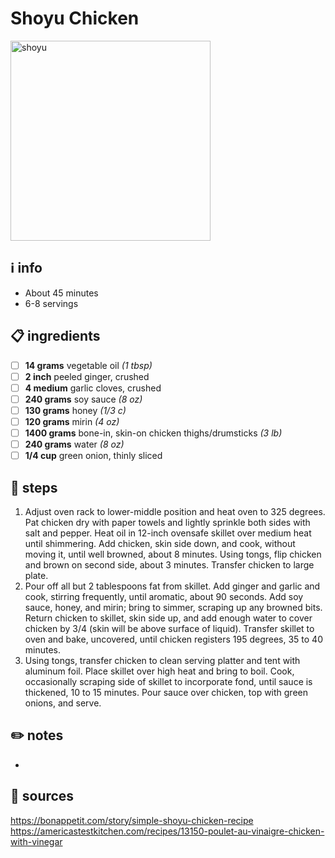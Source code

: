 # Shoyu Chicken
<img src="https://pbs.twimg.com/media/E2Vw_OLXEBMj_ni.jpg" alt="shoyu" width="320"/>  

## ℹ️ info
* About 45 minutes  
* 6-8 servings  

## 📋 ingredients
- [ ] **14	grams**	vegetable oil *(1 tbsp)*
- [ ] **2	inch**	peeled ginger, crushed
- [ ] **4	medium**	garlic cloves, crushed
- [ ] **240	grams**	soy sauce *(8 oz)*
- [ ] **130	grams**	honey *(1/3 c)*
- [ ] **120	grams**	mirin *(4 oz)*
- [ ] **1400	grams**	bone-in, skin-on chicken thighs/drumsticks *(3 lb)*
- [ ] **240	grams**	water *(8 oz)*
- [ ] **1/4	cup**	green onion, thinly sliced

## 🔪 steps
1. Adjust oven rack to lower-middle position and heat oven to 325 degrees. Pat chicken dry with paper towels and lightly sprinkle both sides with salt and pepper. Heat oil in 12-inch ovensafe skillet over medium heat until shimmering. Add chicken, skin side down, and cook, without moving it, until well browned, about 8 minutes. Using tongs, flip chicken and brown on second side, about 3 minutes. Transfer chicken to large plate.
2. Pour off all but 2 tablespoons fat from skillet. Add ginger and garlic and cook, stirring frequently, until aromatic, about 90 seconds. Add soy sauce, honey, and mirin; bring to simmer, scraping up any browned bits. Return chicken to skillet, skin side up, and add enough water to cover chicken by 3/4 (skin will be above surface of liquid). Transfer skillet to oven and bake, uncovered, until chicken registers 195 degrees, 35 to 40 minutes.
3. Using tongs, transfer chicken to clean serving platter and tent with aluminum foil. Place skillet over high heat and bring to boil. Cook, occasionally scraping side of skillet to incorporate fond, until sauce is thickened, 10 to 15 minutes. Pour sauce over chicken, top with green onions, and serve.

## ✏️ notes
* 

## 🔗 sources
https://bonappetit.com/story/simple-shoyu-chicken-recipe  
https://americastestkitchen.com/recipes/13150-poulet-au-vinaigre-chicken-with-vinegar  

